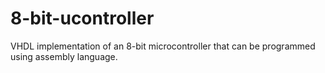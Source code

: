 # 8-bit-ucontroller
VHDL implementation of an 8-bit microcontroller that can be programmed using assembly language.
